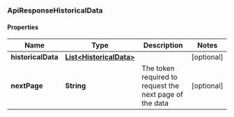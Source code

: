 
### ApiResponseHistoricalData

#### Properties
Name | Type | Description | Notes
------------ | ------------- | ------------- | -------------
**historicalData** | [**List&lt;HistoricalData&gt;**](HistoricalData.md) |  |  [optional]
**nextPage** | **String** | The token required to request the next page of the data |  [optional]




